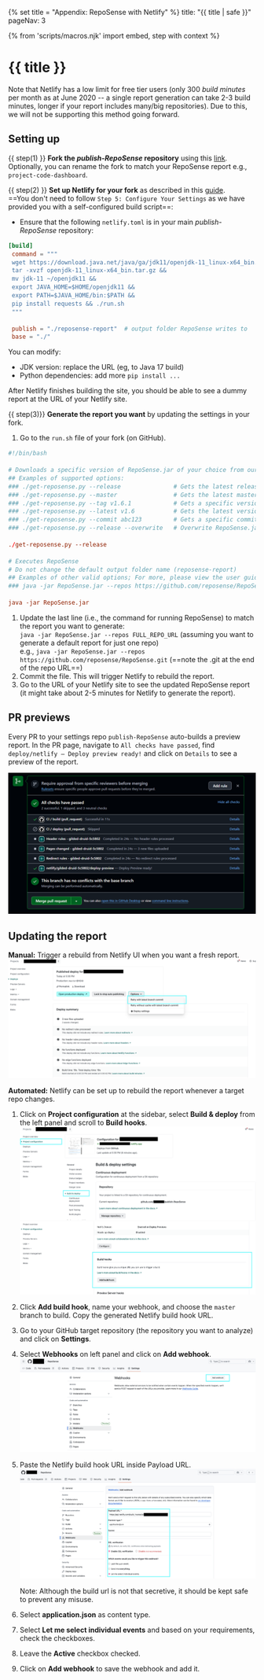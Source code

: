 {% set title = "Appendix: RepoSense with Netlify" %}
<frontmatter>
  title: "{{ title | safe }}"
  pageNav: 3
</frontmatter>

{% from 'scripts/macros.njk' import embed, step with context %}

<h1 class="display-4"><md>{{ title }}</md></h1>

<div id="section-setting-up">

<box type="warning" seamless>

Note that Netlify has a low limit for free tier users (only 300 _build minutes_ per month as at June 2020 -- a single report generation can take 2-3 build minutes, longer if your report includes many/big repositories). Due to this, we will not be supporting this method going forward.
</box>

<!-- ==================================================================================================== -->

## Setting up

{{ step(1) }} **Fork the _publish-RepoSense_ repository** using this [link](https://github.com/RepoSense/publish-RepoSense/fork). Optionally, you can rename the fork to match your RepoSense report e.g., `project-code-dashboard`.

{{ step(2) }} **Set up Netlify for your fork** as described in this [guide](https://www.netlify.com/blog/2016/09/29/a-step-by-step-guide-deploying-on-netlify/).<br>
   ==You don't need to follow `Step 5: Configure Your Settings` as we have provided you with a self-configured build script==:
   * Ensure that the following `netlify.toml` is in your main _publish-RepoSense_ repository:
   ```toml
   [build]
    command = """
    wget https://download.java.net/java/ga/jdk11/openjdk-11_linux-x64_bin.tar.gz && # get JDK11 (Linux x64)
    tar -xvzf openjdk-11_linux-x64_bin.tar.gz &&                                    # extract
    mv jdk-11 ~/openjdk11 &&                                                        # move to home
    export JAVA_HOME=$HOME/openjdk11 &&                                             # point JAVA_HOME to JDK
    export PATH=$JAVA_HOME/bin:$PATH &&                                             # expose 'java' on PATH
    pip install requests && ./run.sh                                                # run RepoSense (edit this file to change build behaviour)
    """

    publish = "./reposense-report"  # output folder RepoSense writes to
    base = "./"
   ```

   You can modify:
   * JDK version: replace the URL (eg, to Java 17 build)
   * Python dependencies: add more `pip install ...`

   After Netlify finishes building the site, you should be able to see a dummy report at the URL of your Netlify site.

{{ step(3)}} **Generate the report you want** by updating the settings in your fork.

   1. Go to the `run.sh` file of your fork (on GitHub).

   ```toml
   #!/bin/bash

   # Downloads a specific version of RepoSense.jar of your choice from our repository
   ## Examples of supported options:
   ### ./get-reposense.py --release               # Gets the latest release (Stable)
   ### ./get-reposense.py --master                # Gets the latest master (Beta)
   ### ./get-reposense.py --tag v1.6.1            # Gets a specific version
   ### ./get-reposense.py --latest v1.6           # Gets the latest version with the given tag prefix e.g. v1.6.1
   ### ./get-reposense.py --commit abc123         # Gets a specific commit
   ### ./get-reposense.py --release --overwrite   # Overwrite RepoSense.jar, if exists, with the latest release

   ./get-reposense.py --release

   # Executes RepoSense
   # Do not change the default output folder name (reposense-report)
   ## Examples of other valid options; For more, please view the user guide
   ### java -jar RepoSense.jar --repos https://github.com/reposense/RepoSense.git

   java -jar RepoSense.jar
   ```

   1. Update the last line (i.e., the command for running RepoSense) to match the report you want to generate:<br>
      `java -jar RepoSense.jar --repos FULL_REPO_URL` (assuming you want to generate a default report for just one repo)<br>
     e.g., `java -jar RepoSense.jar --repos https://github.com/reposense/RepoSense.git` (==note the .git at the end of the repo URL==)
   1. Commit the file. This will trigger Netlify to rebuild the report.
   1. Go to the URL of your Netlify site to see the updated RepoSense report (it might take about 2-5 minutes for Netlify to generate the report).
</div>

<!-- ==================================================================================================== -->

<div id="section-pr-previews">

## PR previews

Every PR to your settings repo `publish-RepoSense` auto-builds a preview report. In the PR page, navigate to `All checks have passed`, find `deploy/netlify — Deploy preview ready!` and click on `Details` to see a preview of the report.

![Netlify Preview](../images/publishingguide-netlifypreview.png "Netlify Preview")
</div>

<!-- ==================================================================================================== -->

## Updating the report

**Manual:** Trigger a rebuild from Netlify UI when you want a fresh report.
![Manual rebuilt](../images/netlify-manual-rebuild.png)

**Automated:** Netlify can be set up to rebuild the report whenever a target repo changes.

1. Click on **Project configuration** at the sidebar, select **Build & deploy** from the left panel and scroll to **Build hooks**.
   ![Project configuration](../images/netlify-project-configuration.png)
   ![Build hooks](../images/netlify-build-hooks.png)
1. Click **Add build hook**, name your webhook, and choose the `master` branch to build. Copy the generated Netlify build hook URL.
1. Go to your GitHub target repository (the repository you want to analyze) and click on **Settings**.
1. Select **Webhooks** on left panel and click on **Add webhook**.
   ![Add webhook](../images/netlify-add-webhook.png)
1. Paste the Netlify build hook URL inside Payload URL.
   ![Webhook config](../images//netlify-webhook-config.png)
   <box type="info" seamless>

   Note: Although the build url is not that secretive, it should be kept safe to prevent any misuse.
   </box>
1. Select **application.json** as content type.
1. Select **Let me select individual events** and based on your requirements, check the checkboxes.
1. Leave the **Active** checkbox checked.
1. Click on **Add webhook** to save the webhook and add it.
